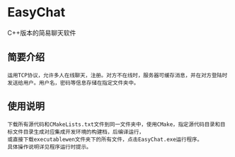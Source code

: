 # EasyChat
C++版本的简易聊天软件
## 简要介绍
    运用TCP协议，允许多人在线聊天，注册。对方不在线时，服务器可缓存消息，并在对方登陆时发送给用户。用户名，密码等信息存储在指定文件夹中。
## 使用说明
    下载所有源代码和CMakeLists.txt文件到同一文件夹中，使用CMake，指定源代码目录和目标文件目录生成对应集成开发环境的构建档，后编译运行，
    或直接下载executablewen文件夹下的所有文件，点击EasyChat.exe运行程序。
    具体操作说明详见程序运行时提示。

